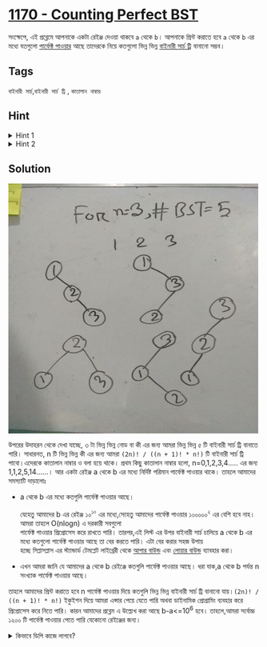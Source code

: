 # [1170 - Counting Perfect BST](http://lightoj.com/volume_showproblem.php?problem=1170)  

সংক্ষেপে, এই প্রব্লেমে আপনাকে একটা রেইঞ্জ দেওয়া থাকবে `a` থেকে `b`। আপনাকে প্রিন্ট করাতে হবে `a` থেকে `b` এর মধ্যে যতগুলো [পার্ফেক্ট পাওয়ার](https://en.wikipedia.org/wiki/Perfect_power) আছে তাদেরকে নিয়ে কতগুলো ভিন্ন ভিন্ন [বাইনারী সার্চ ট্রি](https://hellohasan.com/category/data-structure/tree/binary-search-tree-bst/)  বানানো সম্ভব।  

## Tags

`বাইনারী সার্চ`,`বাইনারী সার্চ ট্রি` , `কাতালান নাম্বার`

## Hint

<details>
<summary>  
    Hint 1
</summary>

একটা রেইঞ্জে কতগুলি পার্ফেক্ট পাওয়ার পসিবল? এটা কি কনস্ট্যান্ট?
</details>

<details>
<summary>  
    Hint 2
</summary>

n টা ভিন্ন ভিন্ন নাম্বার দিয়ে কতগুলি ভিন্ন ভিন্ন বাইনারী সার্চ ট্রি বানানো সম্ভব?
</details>

## Solution

<img src="BST.jpg" width="500" height="500" align="middle">  



উপরের উদাহরন থেকে দেখা যাচ্ছে, ৩ টা ভিন্ন ভিন্ন নোড বা কী এর জন্য আমরা ভিন্ন ভিন্ন ৫ টি বাইনারী সার্চ ট্রি বানাতে পারি। সাধারনত, n টি ভিন্ন ভিন্ন কী এর জন্য আমরা `(2n)! / ((n + 1)! * n!)` টি বাইনারী সার্চ ট্রি পাবো।এদেরকে কাতালান নাম্বার ও বলা হয়ে থাকে। প্রথম কিছু কাতালান নাম্বার হলো, n=0,1,2,3,4..... এর জন্য 1,1,2,5,14......।  আর একটা রেইঞ্জ a থেকে b এর মধ্যে নির্দিষ্ট পরিমান পার্ফেক্ট পাওয়ার থাকে। তাহলে আমাদের সমস্যাটি দাড়ালোঃ  
- a থেকে b এর মধ্যে কতগুলি পার্ফেক্ট পাওয়ার আছে।  

	যেহেতু আমাদের b এর রেইঞ্জ ১০<sup>১০</sup> এর মধ্যে,সেহেতু আমাদের পার্ফেক্ট পাওয়ার ১০০০০০<sup>২</sup> এর বেশি হবে নাহ। আমরা তাহলে O(nlogn) এ দরকারী সবগুলো  
পার্ফেক্ট পাওয়ার প্রিপ্রোসেস করে রাখতে পারি। তারপর,এই লিস্ট এর উপর বাইনারী সার্চ চালিয়ে a থেকে b এর মধ্যে কতগুলো পার্ফেক্ট পাওয়ার আছে তা বের করতে পারি। এটা বের করার সহজ উপায়  
হচ্ছে সিপ্লাসপ্লাস এর স্ট্যান্ডার্ড টেমপ্লেট লাইব্রেরী থেকে [আপার বাউন্ড](https://www.geeksforgeeks.org/upper_bound-in-cpp/) এবং [লোয়ার বাউন্ড](https://www.geeksforgeeks.org/lower_bound-in-cpp/) ব্যাবহার করা।  
- এখন আমরা জানি যে আমাদের a থেকে b রেইঞ্জে কতগুলি পার্ফেক্ট পাওয়ার আছে। ধরা যাক,a থেকে b পর্যন্ত  n সংখ্যাক পার্ফেক্ট পাওয়ার আছে।  

তাহলে আমাদের প্রিন্ট করাতে হবে n পার্ফেক্ট পাওয়ার দিয়ে কতগুলি ভিন্ন ভিন্ন বাইনারী সার্চ ট্রি বানানো যায়।`(2n)! / ((n + 1)! * n!)` ইকুইশন দিয়ে আমরা এন্সার পেয়ে যেতে পারি অথবা ডাইনামিক প্রোগ্রামিং ব্যবহার করে প্রিপ্রোসেস করে নিতে পারি। কারন আমাদের প্রব্লেম এ উল্ল্যেখ করা আছে b-a<=10<sup>6</sup> হবে। তাহলে,আমরা সর্বোচ্চ ১২০০ টি পার্ফেক্ট পাওয়ার পেতে পারি যেকোনো রেইঞ্জের জন্য। 


<details>
<summary>  
    কিভাবে ডিপি কাজে লাগবে?
</summary>

<img src="BST_recur.JPG" width="500" height="50" align="middle"> 


প্রত্যেক n ভিন্ন ভিন্ন নোড এর জন্য এই রিকারেন্স রিলেশন সত্য এবং বেইস কেইস হচ্ছে, n=0 এর জন্য ১ এবং n=1 এর জন্য ১ কার্বন, ১ নোড দিয়ে একটাই বাইনারী সার্চ ট্রি সম্ভব এবং একটা এম্পটি বাইনারী সার্চ ট্রিও সম্ভব।
কেন এই রিকারেন্স রিলেশন সত্য?  

লেটস সে ,আমাদের কাছে n টা নোড আছে এবং যেকোনো একটা কে রুট ধরলে আমাদের কাছে n-1 নন রুট নোড চয়েস থাকে আবার এই নন রুট নোড দের কে চুজেন নোড এর ছোটো এবং বড় হিসাবে দুই ভাবে পার্টিশন করতে হবে। ধরা যাক, i হচ্ছে আমাদের চুজেন রুট নোড। তাহলে আমাদের কাছে i-1 টি নন রুট নোড i এর চেয়ে ছোটো থাকবে এবং n-i টি নন রুট নোড i এর চেয়ে বড় থাকবে। এই ২ টি সেটের জন্য নির্দিষ্ট পরিমান সম্ভাব্য সাবট্রি ই আমরা পাবো।সুতরাং, i কে রুট ধর সর্বোমোট t(i-1)*t(n-i) টি বাইনারী সার্চ ট্রি পাবো। গুন করেছি কারনে বাম মানে i থেকে ছোট নোড দের নিয়ে গঠিত সাবট্রি এবং ডান মানে i থেকে বড় নোড নিয়ে গঠিত সবট্রি দুটি ডিসজয়েন্ট। এখন সবগুলো নোডকে রুট ধরে n এর জন্য আমরা টোটাল বাইনারী সার্চ ট্রি পাবোঃ

<img src="BST_recur.JPG" width="500" height="50" align="middle"> 

টি। 




</details>
